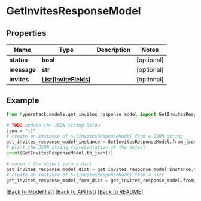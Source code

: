 # GetInvitesResponseModel


## Properties

Name | Type | Description | Notes
------------ | ------------- | ------------- | -------------
**status** | **bool** |  | [optional] 
**message** | **str** |  | [optional] 
**invites** | [**List[InviteFields]**](InviteFields.md) |  | [optional] 

## Example

```python
from hyperstack.models.get_invites_response_model import GetInvitesResponseModel

# TODO update the JSON string below
json = "{}"
# create an instance of GetInvitesResponseModel from a JSON string
get_invites_response_model_instance = GetInvitesResponseModel.from_json(json)
# print the JSON string representation of the object
print(GetInvitesResponseModel.to_json())

# convert the object into a dict
get_invites_response_model_dict = get_invites_response_model_instance.to_dict()
# create an instance of GetInvitesResponseModel from a dict
get_invites_response_model_form_dict = get_invites_response_model.from_dict(get_invites_response_model_dict)
```
[[Back to Model list]](../README.md#documentation-for-models) [[Back to API list]](../README.md#documentation-for-api-endpoints) [[Back to README]](../README.md)


